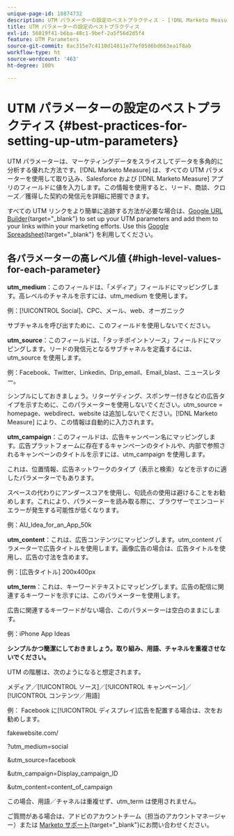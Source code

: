 ```yaml
---
unique-page-id: 18874732
description: UTM パラメーターの設定のベストプラクティス - [!DNL Marketo Measure] - 製品ドキュメント
title: UTM パラメーターの設定のベストプラクティス
exl-id: 56019f41-b6ba-48c1-9bef-2a5f56d2d5f4
feature: UTM Parameters
source-git-commit: 8ac315e7c4110d14811e77ef0586bd663ea1f8ab
workflow-type: ht
source-wordcount: '463'
ht-degree: 100%

---
```


# UTM パラメーターの設定のベストプラクティス {#best-practices-for-setting-up-utm-parameters}

UTM パラメーターは、マーケティングデータをスライスしてデータを多角的に分析する優れた方法です。[!DNL Marketo Measure] は、すべての UTM パラメーターを使用して取り込み、Salesforce および [!DNL Marketo Measure] アプリのフィールドに値を入力します。この情報を使用すると、リード、商談、クローズ／獲得した契約の発信元を詳細に把握できます。

すべての UTM リンクをより簡単に追跡する方法が必要な場合は、[Google URL Builder](https://support.google.com/analytics/answer/1033867?hl=ja){target="_blank"} to set up your UTM parameters and add them to your links within your marketing efforts. Use this [Google Spreadsheet](https://docs.google.com/spreadsheets/d/1QCIr1WUJQHE68cA4VTks2XE7nxuryaUymCEy_23-Oew/edit#gid=0){target="_blank"} を利用してください。

## 各パラメーターの高レベル値 {#high-level-values-for-each-parameter}

**utm_medium**：このフィールドは、「メディア」フィールドにマッピングします。高レベルのチャネルを示すには、utm_medium を使用します。

例：[!UICONTROL Social]、CPC、メール、web、オーガニック

サブチャネルを呼び出すために、このフィールドを使用しないでください。

**utm_source**：このフィールドは、「タッチポイントソース」フィールドにマッピングします。リードの発信元となるサブチャネルを定義するには、utm_source を使用します。

例：Facebook、Twitter、Linkedin、Drip_email、Email_blast、ニュースレター。

シンプルにしておきましょう。リターゲティング、スポンサー付きなどの広告タイプを示すために、このパラメーターを使用しないでください。utm_source = homepage、webdirect、website は追加しないでください。[!DNL Marketo Measure] により、この情報は自動的に入力されます。

**utm_campaign**：このフィールドは、広告キャンペーン名にマッピングします。広告プラットフォームに存在するキャンペーンのタイトルや、内部で参照されるキャンペーンのタイトルを示すには、utm_campaign を使用します。

これは、位置情報、広告ネットワークのタイプ（表示と検索）などを示すのに適したパラメーターでもあります。

スペースの代わりにアンダースコアを使用し、句読点の使用は避けることをお勧めします。これにより、パラメーターを読み取る際に、ブラウザーでエンコードエラーが発生する可能性が低くなります。

例：AU_Idea_for_an_App_50k

**utm_content**：これは、広告コンテンツにマッピングします。utm_content パラメーターで広告タイトルを使用します。画像広告の場合は、広告タイトルを使用し、広告の寸法を含めます。

例：[広告タイトル] 200x400px

**utm_term**：これは、キーワードテキストにマッピングします。広告の配信に関連するキーワードを示すには、このパラメーターを使用します。

広告に関連するキーワードがない場合、このパラメーターは空白のままにします。

例：iPhone App Ideas

**シンプルかつ簡潔にしておきましょう。取り組み、用語、チャネルを重複させないでください。**

UTM の階層は、次のようになると想定されます。

メディア／[!UICONTROL ソース]／[!UICONTROL キャンペーン]／[!UICONTROL コンテンツ／用語]

例： Facebook に[!UICONTROL ディスプレイ]広告を配置する場合は、次をお勧めします。

fakewebsite.com/

?utm_medium=social

&amp;utm_source=facebook

&amp;utm_campaign=Display_campaign_ID

&amp;utm_content=content_of_campaign

この場合、用語／チャネルは重複せず、utm_term は使用されません。

ご質問がある場合は、アドビのアカウントチーム（担当のアカウントマネージャー）または [Marketo サポート](https://nation.marketo.com/t5/support/ct-p/Support){target="_blank"}にお問い合わせください。

